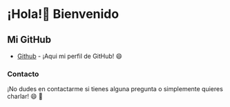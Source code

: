 # ¡Hola!👋 Bienvenido

## Mi GitHub
- [Github] - ¡Aqui mi perfil de GitHub! 😄

### Contacto 
¡No dudes en contactarme si tienes alguna pregunta o simplemente quieres charlar! 😄 📩 


[Github]:<https://github.com/JorgeJhan>